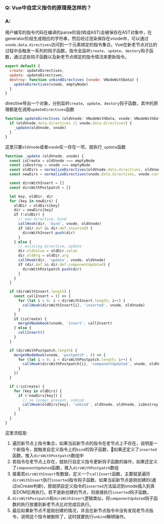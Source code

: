 ### Q: Vue中自定义指令的原理是怎样的？

### A:
用户编写的指令代码在编译的parse阶段(转成AST)会被保存在AST对象中，在generator阶段生成相应的字符串，然后经过渲染保存在vnode中，可以通过`vnode.data.directives`访问到一个元素绑定的指令集合。Vue在新老节点对比的过程中会触发一系列的钩子函数，指令会监听`create`、`update`、`destory`钩子函数，通过这些钩子函数以及新老节点绑定的指令情况来更新指令。

```js
export default {
  create: updateDirectives,
  update: updateDirectives,
  destroy: function unbindDirectives (vnode: VNodeWithData) {
    updateDirectives(vnode, emptyNode)
  }
}
```
directive导出一个对象，分别监听`create`、`update`、`destory`钩子函数，其中的原理都是在调用`updateDirectives`函数

```js
function updateDirectives (oldVnode: VNodeWithData, vnode: VNodeWithData) {
  if (oldVnode.data.directives || vnode.data.directives) {
    _update(oldVnode, vnode)
  }
}
```
这里只要`oldVnode`或者`vnode`任一存在一项，就执行`_update`函数


```js
function _update (oldVnode, vnode) {
  const isCreate = oldVnode === emptyNode
  const isDestroy = vnode === emptyNode
  const oldDirs = normalizeDirectives(oldVnode.data.directives, oldVnode.context)
  const newDirs = normalizeDirectives(vnode.data.directives, vnode.context)

  const dirsWithInsert = []
  const dirsWithPostpatch = []

  let key, oldDir, dir
  for (key in newDirs) {
    oldDir = oldDirs[key]
    dir = newDirs[key]
    if (!oldDir) {
      // new directive, bind
      callHook(dir, 'bind', vnode, oldVnode)
      if (dir.def && dir.def.inserted) {
        dirsWithInsert.push(dir)
      }
    } else {
      // existing directive, update
      dir.oldValue = oldDir.value
      dir.oldArg = oldDir.arg
      callHook(dir, 'update', vnode, oldVnode)
      if (dir.def && dir.def.componentUpdated) {
        dirsWithPostpatch.push(dir)
      }
    }
  }

  if (dirsWithInsert.length) {
    const callInsert = () => {
      for (let i = 0; i < dirsWithInsert.length; i++) {
        callHook(dirsWithInsert[i], 'inserted', vnode, oldVnode)
      }
    }
    if (isCreate) {
      mergeVNodeHook(vnode, 'insert', callInsert)
    } else {
      callInsert()
    }
  }

  if (dirsWithPostpatch.length) {
    mergeVNodeHook(vnode, 'postpatch', () => {
      for (let i = 0; i < dirsWithPostpatch.length; i++) {
        callHook(dirsWithPostpatch[i], 'componentUpdated', vnode, oldVnode)
      }
    })
  }

  if (!isCreate) {
    for (key in oldDirs) {
      if (!newDirs[key]) {
        // no longer present, unbind
        callHook(oldDirs[key], 'unbind', oldVnode, oldVnode, isDestroy)
      }
    }
  }
}
```

这里流程是:
1. 遍历新节点上指令集合，如果当前新节点的指令在老节点上不存在，说明是一个新指令，就触发自定义指令上的`bind`的钩子函数，如果还定义了`inserted`函数，推入`dirsWithPostpatch`数组中
2. 若指令在老节点上存在，就执行自定义指令更新钩子函数的操作，如果还定义了`componentUpdated`函数，推入`dirsWithPostpatch`数组
3. 接着若`dirsWithInsert`有数据，定义一个`callInsert`函数，主要就是遍历`dirsWithInsert`执行`inserted`指令钩子函数，如果当前新节点是刚创建的(通过isCreate判断)，那就把自定义指令的`inserted`方法延迟到vnode插入到真实DOM后再执行。若不是新创建的节点，则直接执行`inserted`钩子函数。
4. `dirsWithPostpatch`和`dirsWithInsert`逻辑类似，将`componentUpdated`钩子函数的执行放置到新老节点比对完成后执行。
5. 最后如果新节点不是刚创建的情况，并且在新节点指令中没有发现老节点指令，说明这个指令被删除了，这时就要执行`unbind`解绑操作。

